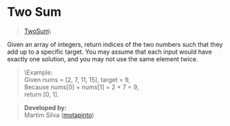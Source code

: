 # Two Sum
> [TwoSum](https://leetcode.com/problems/two-sum/)\

Given an array of integers, return indices of the two numbers such that they add up to a specific target.
You may assume that each input would have exactly one solution, and you may not use the same element twice.
>\Example:\
>Given nums = [2, 7, 11, 15], target = 9,\
>Because nums[0] + nums[1] = 2 + 7 = 9,\
>return [0, 1].

> **Developed by:**\
> Martim Silva ([motapinto](https://github.com/motapinto))
